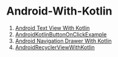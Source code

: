 # Android-With-Kotlin

1. [Android Text View With Kotlin](https://github.com/samadtalukder/Android-With-Kotlin/tree/master/AndroidTextViewWithKotlin/app/src/main)
2. [AndroidKotlinButtonOnClickExample](https://github.com/samadtalukder/Android-With-Kotlin/tree/master/AndroidKotlinButtonOnClickExample/app/src/main)
3. [Android Navigation Drawer With Kotlin](https://github.com/samadtalukder/Android-With-Kotlin/tree/master/AndroidNavigationDrawerWithKotlin/app/src/main)
4. [AndroidRecyclerViewWithKotlin](https://github.com/samadtalukder/Android-With-Kotlin/tree/master/AndroidRecyclerViewWithKotlin/app/src/main)

